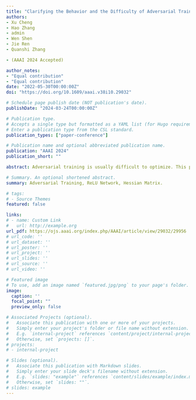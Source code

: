 ```yaml
---
title: "Clarifying the Behavior and the Difficulty of Adversarial Training"
authors:
- Xu Cheng
- Hao Zhang
- admin
- Wen Shen
- Jie Ren
- Quanshi Zhang

- (AAAI 2024 Accepted)

author_notes:
- "Equal contribution"
- "Equal contribution"
date: "2022-05-30T00:00:00Z"
doi: "https://doi.org/10.1609/aaai.v38i10.29032"

# Schedule page publish date (NOT publication's date).
publishDate: "2024-03-24T00:00:00Z"

# Publication type.
# Accepts a single type but formatted as a YAML list (for Hugo requirements).
# Enter a publication type from the CSL standard.
publication_types: ["paper-conference"]

# Publication name and optional abbreviated publication name.
publication: "AAAI 2024"
publication_short: ""

abstract: Adversarial training is usually difficult to optimize. This paper provides conceptual and analytic insights into the difficulty of adversarial training via a simple theoretical study, where we derive an approximate dynamics of a recursive multi-step attack in a simple setting. Despite the simplicity of our theory, it still reveals verifiable predictions about various phenomena in adversarial training under real-world settings. First, compared to vanilla training, adversarial training is more likely to boost the influence of input samples with large gradient norms in an exponential manner. Besides, adversarial training also strengthens the influence of the Hessian matrix of the loss w.r.t. network parameters, which is more likely to make network parameters oscillate and boosts the difficulty of adversarial training.

# Summary. An optional shortened abstract.
summary: Adversarial Training, ReLU Network, Hessian Matrix.

# tags:
# - Source Themes
featured: false

links:
# - name: Custom Link
#   url: http://example.org
url_pdf: https://ojs.aaai.org/index.php/AAAI/article/view/29032/29956
# url_code: ''
# url_dataset: ''
# url_poster: ''
# url_project: ''
# url_slides: ''
# url_source: ''
# url_video: ''

# Featured image
# To use, add an image named `featured.jpg/png` to your page's folder. 
image:
  caption: ''
  focal_point: ""
  preview_only: false

# Associated Projects (optional).
#   Associate this publication with one or more of your projects.
#   Simply enter your project's folder or file name without extension.
#   E.g. `internal-project` references `content/project/internal-project/index.md`.
#   Otherwise, set `projects: []`.
# projects:
# - internal-project

# Slides (optional).
#   Associate this publication with Markdown slides.
#   Simply enter your slide deck's filename without extension.
#   E.g. `slides: "example"` references `content/slides/example/index.md`.
#   Otherwise, set `slides: ""`.
# slides: example
---
```


<!-- {{% callout note %}}
Create your slides in Markdown - click the *Slides* button to check out the example.
{{% /callout %}}

Add the publication's **full text** or **supplementary notes** here. You can use rich formatting such as including [code, math, and images](https://wowchemy.com/docs/content/writing-markdown-latex/). -->
